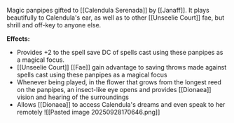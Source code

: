Magic panpipes gifted to [[Calendula Serenada]] by [[Janaff]]. It plays beautifully to Calendula's ear, as well as to other [[Unseelie Court]] fae, but shrill and off-key to anyone else.

**Effects:** 
- Provides +2 to the spell save DC of spells cast using these panpipes as a magical focus. 
- [[Unseelie Court]] [[Fae]] gain advantage to saving throws made against spells cast using these panpipes as a magical focus
- Whenever being played, in the flower that grows from the longest reed on the panpipes, an insect-like eye opens and provides [[Dionaea]] vision and hearing of the surroundings
- Allows [[Dionaea]] to access Calendula's dreams and even speak to her remotely
![[Pasted image 20250928170646.png]]